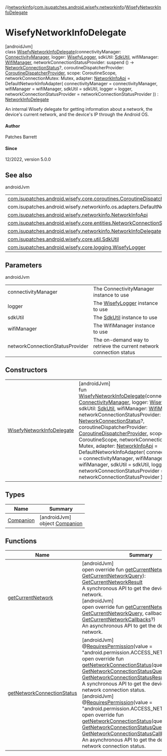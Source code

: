 //[networkinfo](../../../index.md)/[com.isupatches.android.wisefy.networkinfo](../index.md)/[WisefyNetworkInfoDelegate](index.md)

# WisefyNetworkInfoDelegate

[androidJvm]\
class [WisefyNetworkInfoDelegate](index.md)(connectivityManager: [ConnectivityManager](https://developer.android.com/reference/kotlin/android/net/ConnectivityManager.html), logger: [WisefyLogger](../../../../core/core/com.isupatches.android.wisefy.core.logging/-wisefy-logger/index.md), sdkUtil: [SdkUtil](../../../../core/core/com.isupatches.android.wisefy.core.util/-sdk-util/index.md), wifiManager: [WifiManager](https://developer.android.com/reference/kotlin/android/net/wifi/WifiManager.html), networkConnectionStatusProvider: suspend () -&gt; [NetworkConnectionStatus](../../../../core/core/com.isupatches.android.wisefy.core.entities/-network-connection-status/index.md)?, coroutineDispatcherProvider: [CoroutineDispatcherProvider](../../../../core/core/com.isupatches.android.wisefy.core.coroutines/-coroutine-dispatcher-provider/index.md), scope: CoroutineScope, networkConnectionMutex: Mutex, adapter: [NetworkInfoApi](../-network-info-api/index.md) = DefaultNetworkInfoAdapter(
        connectivityManager = connectivityManager,
        wifiManager = wifiManager,
        sdkUtil = sdkUtil,
        logger = logger,
        networkConnectionStatusProvider = networkConnectionStatusProvider
    )) : [NetworkInfoDelegate](../-network-info-delegate/index.md)

An internal Wisefy delegate for getting information about a network, the device's current network, and the device's IP through the Android OS.

#### Author

Patches Barrett

#### Since

12/2022, version 5.0.0

## See also

androidJvm

| | |
|---|---|
| [com.isupatches.android.wisefy.core.coroutines.CoroutineDispatcherProvider](../../../../core/core/com.isupatches.android.wisefy.core.coroutines/-coroutine-dispatcher-provider/index.md) |  |
| com.isupatches.android.wisefy.networkinfo.os.adapters.DefaultNetworkInfoAdapter |  |
| [com.isupatches.android.wisefy.networkinfo.NetworkInfoApi](../-network-info-api/index.md) |  |
| [com.isupatches.android.wisefy.core.entities.NetworkConnectionStatus](../../../../core/core/com.isupatches.android.wisefy.core.entities/-network-connection-status/index.md) |  |
| [com.isupatches.android.wisefy.networkinfo.NetworkInfoDelegate](../-network-info-delegate/index.md) |  |
| [com.isupatches.android.wisefy.core.util.SdkUtil](../../../../core/core/com.isupatches.android.wisefy.core.util/-sdk-util/index.md) |  |
| [com.isupatches.android.wisefy.core.logging.WisefyLogger](../../../../core/core/com.isupatches.android.wisefy.core.logging/-wisefy-logger/index.md) |  |

## Parameters

androidJvm

| | |
|---|---|
| connectivityManager | The ConnectivityManager instance to use |
| logger | The [WisefyLogger](../../../../core/core/com.isupatches.android.wisefy.core.logging/-wisefy-logger/index.md) instance to use |
| sdkUtil | The [SdkUtil](../../../../core/core/com.isupatches.android.wisefy.core.util/-sdk-util/index.md) instance to use |
| wifiManager | The WifiManager instance to use |
| networkConnectionStatusProvider | The on-demand way to retrieve the current network connection status |

## Constructors

| | |
|---|---|
| [WisefyNetworkInfoDelegate](-wisefy-network-info-delegate.md) | [androidJvm]<br>fun [WisefyNetworkInfoDelegate](-wisefy-network-info-delegate.md)(connectivityManager: [ConnectivityManager](https://developer.android.com/reference/kotlin/android/net/ConnectivityManager.html), logger: [WisefyLogger](../../../../core/core/com.isupatches.android.wisefy.core.logging/-wisefy-logger/index.md), sdkUtil: [SdkUtil](../../../../core/core/com.isupatches.android.wisefy.core.util/-sdk-util/index.md), wifiManager: [WifiManager](https://developer.android.com/reference/kotlin/android/net/wifi/WifiManager.html), networkConnectionStatusProvider: suspend () -&gt; [NetworkConnectionStatus](../../../../core/core/com.isupatches.android.wisefy.core.entities/-network-connection-status/index.md)?, coroutineDispatcherProvider: [CoroutineDispatcherProvider](../../../../core/core/com.isupatches.android.wisefy.core.coroutines/-coroutine-dispatcher-provider/index.md), scope: CoroutineScope, networkConnectionMutex: Mutex, adapter: [NetworkInfoApi](../-network-info-api/index.md) = DefaultNetworkInfoAdapter(         connectivityManager = connectivityManager,         wifiManager = wifiManager,         sdkUtil = sdkUtil,         logger = logger,         networkConnectionStatusProvider = networkConnectionStatusProvider     )) |

## Types

| Name | Summary |
|---|---|
| [Companion](-companion/index.md) | [androidJvm]<br>object [Companion](-companion/index.md) |

## Functions

| Name | Summary |
|---|---|
| [getCurrentNetwork](get-current-network.md) | [androidJvm]<br>open override fun [getCurrentNetwork](get-current-network.md)(query: [GetCurrentNetworkQuery](../../com.isupatches.android.wisefy.networkinfo.entities/-get-current-network-query/index.md)): [GetCurrentNetworkResult](../../com.isupatches.android.wisefy.networkinfo.entities/-get-current-network-result/index.md)<br>A synchronous API to get the device's current network.<br>[androidJvm]<br>open override fun [getCurrentNetwork](get-current-network.md)(query: [GetCurrentNetworkQuery](../../com.isupatches.android.wisefy.networkinfo.entities/-get-current-network-query/index.md), callbacks: [GetCurrentNetworkCallbacks](../../com.isupatches.android.wisefy.networkinfo.callbacks/-get-current-network-callbacks/index.md)?)<br>An asynchronous API to get the device's current network. |
| [getNetworkConnectionStatus](get-network-connection-status.md) | [androidJvm]<br>@[RequiresPermission](https://developer.android.com/reference/kotlin/androidx/annotation/RequiresPermission.html)(value = &quot;android.permission.ACCESS_NETWORK_STATE&quot;)<br>open override fun [getNetworkConnectionStatus](get-network-connection-status.md)(query: [GetNetworkConnectionStatusQuery](../../com.isupatches.android.wisefy.networkinfo.entities/-get-network-connection-status-query/index.md)): [GetNetworkConnectionStatusResult](../../com.isupatches.android.wisefy.networkinfo.entities/-get-network-connection-status-result/index.md)<br>A synchronous API to get the device's current network connection status.<br>[androidJvm]<br>@[RequiresPermission](https://developer.android.com/reference/kotlin/androidx/annotation/RequiresPermission.html)(value = &quot;android.permission.ACCESS_NETWORK_STATE&quot;)<br>open override fun [getNetworkConnectionStatus](get-network-connection-status.md)(query: [GetNetworkConnectionStatusQuery](../../com.isupatches.android.wisefy.networkinfo.entities/-get-network-connection-status-query/index.md), callbacks: [GetNetworkConnectionStatusCallbacks](../../com.isupatches.android.wisefy.networkinfo.callbacks/-get-network-connection-status-callbacks/index.md)?)<br>An asynchronous API to get the device's current network connection status. |
